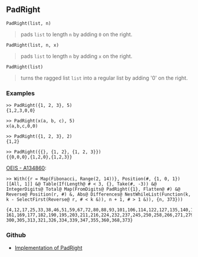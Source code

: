 ## PadRight

```
PadRight(list, n)
```

> pads `list` to length `n` by adding `0` on the right. 

```
PadRight(list, n, x)
```

> pads `list` to length `n` by adding `x` on the right. 

```
PadRight(list)
```

> turns the ragged list `list` into a regular list by adding '0' on the right. 
 
### Examples 

```
>> PadRight({1, 2, 3}, 5)    
{1,2,3,0,0}    

>> PadRight(x(a, b, c), 5)    
x(a,b,c,0,0)  

>> PadRight({1, 2, 3}, 2)    
{1,2}   

>> PadRight({{}, {1, 2}, {1, 2, 3}})    
{{0,0,0},{1,2,0},{1,2,3}}
```

[OEIS - A134860](https://oeis.org/A134860):

```
>> With({r = Map(Fibonacci, Range(2, 14))}, Position(#, {1, 0, 1})[[All, 1]] &@ Table(If(Length@ # < 3, {}, Take(#, -3)) &@ IntegerDigits@ Total@ Map(FromDigits@ PadRight({1}, Flatten@ #) &@ Reverse@ Position(r, #) &, Abs@ Differences@ NestWhileList(Function(k, k - SelectFirst(Reverse@ r, # < k &)), n + 1, # > 1 &)), {n, 373}))

{4,12,17,25,33,38,46,51,59,67,72,80,88,93,101,106,114,122,127,135,140,148,156,
161,169,177,182,190,195,203,211,216,224,232,237,245,250,258,266,271,279,284,292,
300,305,313,321,326,334,339,347,355,360,368,373}
```

### Github

* [Implementation of PadRight](https://github.com/axkr/symja_android_library/blob/master/symja_android_library/matheclipse-core/src/main/java/org/matheclipse/core/builtin/ListFunctions.java#L4438) 
